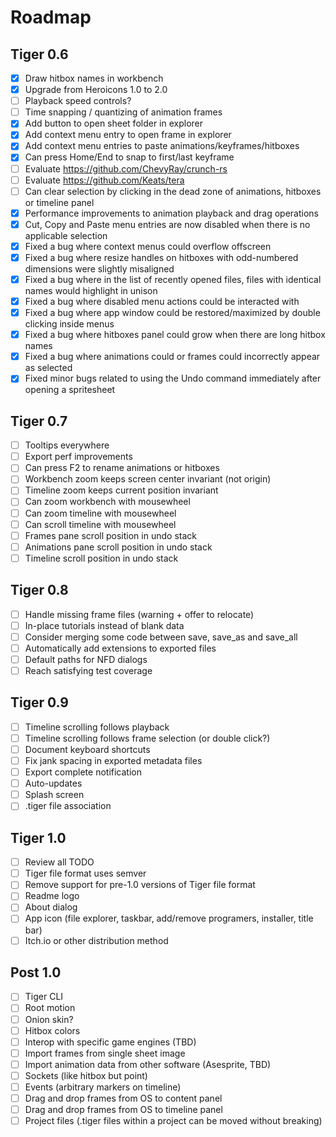 # Roadmap

## Tiger 0.6

- [x] Draw hitbox names in workbench
- [x] Upgrade from Heroicons 1.0 to 2.0
- [ ] Playback speed controls?
- [ ] Time snapping / quantizing of animation frames
- [x] Add button to open sheet folder in explorer
- [x] Add context menu entry to open frame in explorer
- [x] Add context menu entries to paste animations/keyframes/hitboxes
- [x] Can press Home/End to snap to first/last keyframe
- [ ] Evaluate https://github.com/ChevyRay/crunch-rs
- [ ] Evaluate https://github.com/Keats/tera
- [ ] Can clear selection by clicking in the dead zone of animations, hitboxes or timeline panel
- [x] Performance improvements to animation playback and drag operations
- [x] Cut, Copy and Paste menu entries are now disabled when there is no applicable selection
- [x] Fixed a bug where context menus could overflow offscreen
- [x] Fixed a bug where resize handles on hitboxes with odd-numbered dimensions were slightly misaligned
- [x] Fixed a bug where in the list of recently opened files, files with identical names would highlight in unison
- [x] Fixed a bug where disabled menu actions could be interacted with
- [x] Fixed a bug where app window could be restored/maximized by double clicking inside menus
- [x] Fixed a bug where hitboxes panel could grow when there are long hitbox names
- [x] Fixed a bug where animations could or frames could incorrectly appear as selected
- [x] Fixed minor bugs related to using the Undo command immediately after opening a spritesheet

## Tiger 0.7

- [ ] Tooltips everywhere
- [ ] Export perf improvements
- [ ] Can press F2 to rename animations or hitboxes
- [ ] Workbench zoom keeps screen center invariant (not origin)
- [ ] Timeline zoom keeps current position invariant
- [ ] Can zoom workbench with mousewheel
- [ ] Can zoom timeline with mousewheel
- [ ] Can scroll timeline with mousewheel
- [ ] Frames pane scroll position in undo stack
- [ ] Animations pane scroll position in undo stack
- [ ] Timeline scroll position in undo stack

## Tiger 0.8

- [ ] Handle missing frame files (warning + offer to relocate)
- [ ] In-place tutorials instead of blank data
- [ ] Consider merging some code between save, save_as and save_all
- [ ] Automatically add extensions to exported files
- [ ] Default paths for NFD dialogs
- [ ] Reach satisfying test coverage

## Tiger 0.9

- [ ] Timeline scrolling follows playback
- [ ] Timeline scrolling follows frame selection (or double click?)
- [ ] Document keyboard shortcuts
- [ ] Fix jank spacing in exported metadata files
- [ ] Export complete notification
- [ ] Auto-updates
- [ ] Splash screen
- [ ] .tiger file association

## Tiger 1.0

- [ ] Review all TODO
- [ ] Tiger file format uses semver
- [ ] Remove support for pre-1.0 versions of Tiger file format
- [ ] Readme logo
- [ ] About dialog
- [ ] App icon (file explorer, taskbar, add/remove programers, installer, title bar)
- [ ] Itch.io or other distribution method

## Post 1.0

- [ ] Tiger CLI
- [ ] Root motion
- [ ] Onion skin?
- [ ] Hitbox colors
- [ ] Interop with specific game engines (TBD)
- [ ] Import frames from single sheet image
- [ ] Import animation data from other software (Asesprite, TBD)
- [ ] Sockets (like hitbox but point)
- [ ] Events (arbitrary markers on timeline)
- [ ] Drag and drop frames from OS to content panel
- [ ] Drag and drop frames from OS to timeline panel
- [ ] Project files (.tiger files within a project can be moved without breaking)

